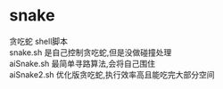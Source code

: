 # snake
贪吃蛇 shell脚本  
snake.sh 是自己控制贪吃蛇,但是没做碰撞处理  
aiSnake.sh 最简单寻路算法,会将自己围住  
aiSnake2.sh 优化版贪吃蛇,执行效率高且能吃完大部分空间  
